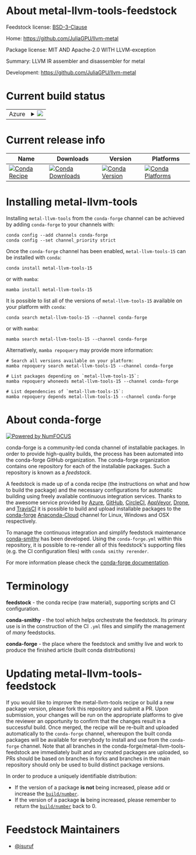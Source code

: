 About metal-llvm-tools-feedstock
================================

Feedstock license: [BSD-3-Clause](https://github.com/conda-forge/metal-llvm-tools-feedstock/blob/main/LICENSE.txt)

Home: https://github.com/JuliaGPU/llvm-metal

Package license: MIT AND Apache-2.0 WITH LLVM-exception

Summary: LLVM IR assembler and disassembler for metal

Development: https://github.com/JuliaGPU/llvm-metal

Current build status
====================


<table>
    
  <tr>
    <td>Azure</td>
    <td>
      <details>
        <summary>
          <a href="https://dev.azure.com/conda-forge/feedstock-builds/_build/latest?definitionId=19635&branchName=main">
            <img src="https://dev.azure.com/conda-forge/feedstock-builds/_apis/build/status/metal-llvm-tools-feedstock?branchName=main">
          </a>
        </summary>
        <table>
          <thead><tr><th>Variant</th><th>Status</th></tr></thead>
          <tbody><tr>
              <td>linux_64</td>
              <td>
                <a href="https://dev.azure.com/conda-forge/feedstock-builds/_build/latest?definitionId=19635&branchName=main">
                  <img src="https://dev.azure.com/conda-forge/feedstock-builds/_apis/build/status/metal-llvm-tools-feedstock?branchName=main&jobName=linux&configuration=linux%20linux_64_" alt="variant">
                </a>
              </td>
            </tr><tr>
              <td>osx_64</td>
              <td>
                <a href="https://dev.azure.com/conda-forge/feedstock-builds/_build/latest?definitionId=19635&branchName=main">
                  <img src="https://dev.azure.com/conda-forge/feedstock-builds/_apis/build/status/metal-llvm-tools-feedstock?branchName=main&jobName=osx&configuration=osx%20osx_64_" alt="variant">
                </a>
              </td>
            </tr>
          </tbody>
        </table>
      </details>
    </td>
  </tr>
</table>

Current release info
====================

| Name | Downloads | Version | Platforms |
| --- | --- | --- | --- |
| [![Conda Recipe](https://img.shields.io/badge/recipe-metal--llvm--tools--15-green.svg)](https://anaconda.org/conda-forge/metal-llvm-tools-15) | [![Conda Downloads](https://img.shields.io/conda/dn/conda-forge/metal-llvm-tools-15.svg)](https://anaconda.org/conda-forge/metal-llvm-tools-15) | [![Conda Version](https://img.shields.io/conda/vn/conda-forge/metal-llvm-tools-15.svg)](https://anaconda.org/conda-forge/metal-llvm-tools-15) | [![Conda Platforms](https://img.shields.io/conda/pn/conda-forge/metal-llvm-tools-15.svg)](https://anaconda.org/conda-forge/metal-llvm-tools-15) |

Installing metal-llvm-tools
===========================

Installing `metal-llvm-tools` from the `conda-forge` channel can be achieved by adding `conda-forge` to your channels with:

```
conda config --add channels conda-forge
conda config --set channel_priority strict
```

Once the `conda-forge` channel has been enabled, `metal-llvm-tools-15` can be installed with `conda`:

```
conda install metal-llvm-tools-15
```

or with `mamba`:

```
mamba install metal-llvm-tools-15
```

It is possible to list all of the versions of `metal-llvm-tools-15` available on your platform with `conda`:

```
conda search metal-llvm-tools-15 --channel conda-forge
```

or with `mamba`:

```
mamba search metal-llvm-tools-15 --channel conda-forge
```

Alternatively, `mamba repoquery` may provide more information:

```
# Search all versions available on your platform:
mamba repoquery search metal-llvm-tools-15 --channel conda-forge

# List packages depending on `metal-llvm-tools-15`:
mamba repoquery whoneeds metal-llvm-tools-15 --channel conda-forge

# List dependencies of `metal-llvm-tools-15`:
mamba repoquery depends metal-llvm-tools-15 --channel conda-forge
```


About conda-forge
=================

[![Powered by
NumFOCUS](https://img.shields.io/badge/powered%20by-NumFOCUS-orange.svg?style=flat&colorA=E1523D&colorB=007D8A)](https://numfocus.org)

conda-forge is a community-led conda channel of installable packages.
In order to provide high-quality builds, the process has been automated into the
conda-forge GitHub organization. The conda-forge organization contains one repository
for each of the installable packages. Such a repository is known as a *feedstock*.

A feedstock is made up of a conda recipe (the instructions on what and how to build
the package) and the necessary configurations for automatic building using freely
available continuous integration services. Thanks to the awesome service provided by
[Azure](https://azure.microsoft.com/en-us/services/devops/), [GitHub](https://github.com/),
[CircleCI](https://circleci.com/), [AppVeyor](https://www.appveyor.com/),
[Drone](https://cloud.drone.io/welcome), and [TravisCI](https://travis-ci.com/)
it is possible to build and upload installable packages to the
[conda-forge](https://anaconda.org/conda-forge) [Anaconda-Cloud](https://anaconda.org/)
channel for Linux, Windows and OSX respectively.

To manage the continuous integration and simplify feedstock maintenance
[conda-smithy](https://github.com/conda-forge/conda-smithy) has been developed.
Using the ``conda-forge.yml`` within this repository, it is possible to re-render all of
this feedstock's supporting files (e.g. the CI configuration files) with ``conda smithy rerender``.

For more information please check the [conda-forge documentation](https://conda-forge.org/docs/).

Terminology
===========

**feedstock** - the conda recipe (raw material), supporting scripts and CI configuration.

**conda-smithy** - the tool which helps orchestrate the feedstock.
                   Its primary use is in the construction of the CI ``.yml`` files
                   and simplify the management of *many* feedstocks.

**conda-forge** - the place where the feedstock and smithy live and work to
                  produce the finished article (built conda distributions)


Updating metal-llvm-tools-feedstock
===================================

If you would like to improve the metal-llvm-tools recipe or build a new
package version, please fork this repository and submit a PR. Upon submission,
your changes will be run on the appropriate platforms to give the reviewer an
opportunity to confirm that the changes result in a successful build. Once
merged, the recipe will be re-built and uploaded automatically to the
`conda-forge` channel, whereupon the built conda packages will be available for
everybody to install and use from the `conda-forge` channel.
Note that all branches in the conda-forge/metal-llvm-tools-feedstock are
immediately built and any created packages are uploaded, so PRs should be based
on branches in forks and branches in the main repository should only be used to
build distinct package versions.

In order to produce a uniquely identifiable distribution:
 * If the version of a package **is not** being increased, please add or increase
   the [``build/number``](https://docs.conda.io/projects/conda-build/en/latest/resources/define-metadata.html#build-number-and-string).
 * If the version of a package **is** being increased, please remember to return
   the [``build/number``](https://docs.conda.io/projects/conda-build/en/latest/resources/define-metadata.html#build-number-and-string)
   back to 0.

Feedstock Maintainers
=====================

* [@isuruf](https://github.com/isuruf/)

